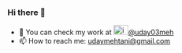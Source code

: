 ### Hi there 👋

- 🥅 You can check my work at <img width="30" height="20" alt="image" src="https://github.com/user-attachments/assets/8305bab1-3a46-4483-b448-038570190eef" />[@uday03meh
](https://www.youtube.com/@uday03meh)
- 📫 How to reach me: [udaymehtani@gmail.com](mailto:udaymehtani@gmail.com)
